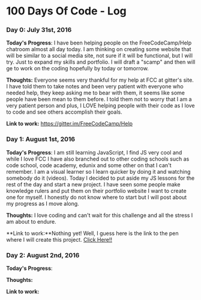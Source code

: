 # 100 Days Of Code - Log

### Day 0: July 31st, 2016

**Today's Progress**: I have been helping people on the FreeCodeCamp/Help chatroom almost all day today. I am thinking on creating some website that will be similar to a social media site, not sure if it will be functional, but I will try. Just to expand my skills and portfolio. I will draft a "scamp" and then will ge to work on the coding hopefully by today or tomorrow. 

**Thoughts:** Everyone seems very thankful for my help at FCC at gitter's site. I have told them to take notes and been very patient with everyone who needed help, they keep asking me to bear with them, it seems like some people have been mean to them before. I told them not to worry that I am a very patient person and plus, I LOVE helping people with their code as I love to code and see others accomplish their goals. 

**Link to work:** https://gitter.im/FreeCodeCamp/Help


### Day 1: August 1st, 2016

**Today's Progress**: I am still learning JavaScript, I find JS very cool and while I love FCC I have also branched out to other coding schools such as code school, code academy, edunix and some other on that I can't remember. I am a visual learner so I learn quicker by doing it and watching somebody do it (videos). Today I decided to put aside my JS lessons for the rest of the day and start a new project. I have seen some people make knowledge rulers and put them on their portfolio website I want to create one for myself. I honestly do not know where to start but I will post about my progress as I move along. 

**Thoughts:** I love coding and can't wait for this challenge and all the stress I am about to endure. 

**Link to work:**Nothing yet! Well, I guess here is the link to the pen where I will create this project. <a href="http://codepen.io/dario-idrovo/full/xOaOjr/">Click Here!!</a>


### Day 2: August 2nd, 2016

**Today's Progress**:

**Thoughts:** 

**Link to work:**

<!--

### Day 0: August , 2016

**Today's Progress**:

**Thoughts:** 

**Link to work:**

-->
